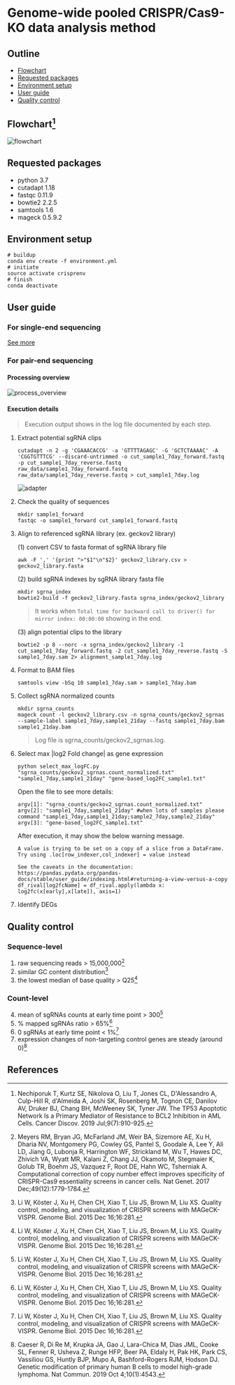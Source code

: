 # Genome-wide pooled CRISPR/Cas9-KO data analysis method
## Outline
- [Flowchart](#flowchart)
- [Requested packages](#requirements)
- [Environment setup](#environment)
- [User guide](#user_guide)
- [Quality control](#qc)

<a name="flowchart"></a>
## Flowchart[^1]
![flowchart](img/CRISPR_flowchart.png)

<a name="requiremnets"></a>
## Requested packages
- python 3.7
- cutadapt 1.18
- fastqc 0.11.9
- bowtie2 2.2.5
- samtools 1.6
- mageck 0.5.9.2

<a name="environment"></a>
## Environment setup
```
# buildup
conda env create -f environment.yml
# initiate
source activate crisprenv
# finish
conda deactivate
```

<a name="user_guide"></a>
## User guide
### For single-end sequencing
[See more](https://www.ncbi.nlm.nih.gov/geo/query/acc.cgi?acc=GSM3738274)

### For pair-end sequencing
#### Processing overview
![process_overview](img/Process_overview.png)

#### Execution details
> Execution output shows in the log file documented by each step.

1. Extract potential sgRNA clips
	```
	cutadapt -n 2 -g 'CGAAACACCG' -a 'GTTTTAGAGC' -G 'GCTCTAAAAC' -A 'CGGTGTTTCG' --discard-untrimmed -o cut_sample1_7day_forward.fastq -p cut_sample1_7day_reverse.fastq raw_data/sample1_7day_forward.fastq raw_data/sample1_7day_reverse.fastq > cut_sample1_7day.log 
	```
	![adapter](img/cutadapt_adapter.png)
2. Check the quality of sequences
	```
	mkdir sample1_forward
	fastqc -o sample1_forward cut_sample1_forward.fastq
	```
3. Align to referenced sgRNA library (ex. geckov2 library)

	(1) convert CSV to fasta format of sgRNA library file
	```
	awk -F ',' '{print ">"$1"\n"$2}' geckov2_library.csv > geckov2_library.fasta
	```	
	(2) build sgRNA indexes by sgRNA library fasta file
	```
	mkdir sgrna_index
	bowtie2-build -f geckov2_library.fasta sgrna_index/geckov2_library
	```
	> It works when `Total time for backward call to driver() for mirror index: 00:00:00` showing in the end.

	(3) align potential clips to the library
	```
	bowtie2 -p 8 --norc -x sgrna_index/geckov2_library -1 cut_sample1_7day_forward.fastq -2 cut_sample1_7day_reverse.fastq -S sample1_7day.sam 2> alignment_sample1_7day.log
	```
4. Format to BAM files
	```
	samtools view -bSq 10 sample1_7day.sam > sample1_7day.bam
	```
5. Collect sgRNA normalized counts
	```
	mkdir sgrna_counts
	mageck count -l geckov2_library.csv -n sgrna_counts/geckov2_sgrnas --sample-label sample1_7day,sample1_21day --fastq sample1_7day.bam sample1_21day.bam
	```
	> Log file is sgrna_counts/geckov2_sgrnas.log.
6. Select max |log2 Fold change| as gene expression
	```
	python select_max_logFC.py "sgrna_counts/geckov2_sgrnas.count_normalized.txt" "sample1_7day,sample1_21day" "gene-based_log2FC_sample1.txt"
	```
	Open the file to see more details: 
	```		
	argv[1]: "sgrna_counts/geckov2_sgrnas.count_normalized.txt"
	argv[2]: "sample1_7day,sample1_21day" #when lots of samples please command "sample1_7day,sample1_21day;sample2_7day,sample2_21day"
	argv[3]: "gene-based_log2FC_sample1.txt"
	```
	After execution, it may show the below warning message.
	```
	A value is trying to be set on a copy of a slice from a DataFrame.
	Try using .loc[row_indexer,col_indexer] = value instead

	See the caveats in the documentation: https://pandas.pydata.org/pandas-docs/stable/user_guide/indexing.html#returning-a-view-versus-a-copy
  	df_rival[log2fcName] = df_rival.apply(lambda x: log2fc(x[early],x[late]), axis=1)
	```

7. Identify DEGs

<a name="qc"></a>
## Quality control
### Sequence-level
1. raw sequencing reads > 15,000,000[^2]
2. similar GC content distribution[^3]
3. the lowest median of base quality > Q25[^3]
### Count-level
4. mean of sgRNAs counts at early time point > 300[^3]
5. % mapped sgRNAs ratio > 65%[^3]
6. 0 sgRNAs at early time point < 1%[^3]
7. expression changes of non-targeting control genes are steady (around 0)[^4]   

## References

[^1]: Nechiporuk T, Kurtz SE, Nikolova O, Liu T, Jones CL, D'Alessandro A, Culp-Hill R, d'Almeida A, Joshi SK, Rosenberg M, Tognon CE, Danilov AV, Druker BJ, Chang BH, McWeeney SK, Tyner JW. The TP53 Apoptotic Network Is a Primary Mediator of Resistance to BCL2 Inhibition in AML Cells. Cancer Discov. 2019 Jul;9(7):910-925. 

[^2]: Meyers RM, Bryan JG, McFarland JM, Weir BA, Sizemore AE, Xu H, Dharia NV, Montgomery PG, Cowley GS, Pantel S, Goodale A, Lee Y, Ali LD, Jiang G, Lubonja R, Harrington WF, Strickland M, Wu T, Hawes DC, Zhivich VA, Wyatt MR, Kalani Z, Chang JJ, Okamoto M, Stegmaier K, Golub TR, Boehm JS, Vazquez F, Root DE, Hahn WC, Tsherniak A. Computational correction of copy number effect improves specificity of CRISPR-Cas9 essentiality screens in cancer cells. Nat Genet. 2017 Dec;49(12):1779-1784.

[^3]: Li W, Köster J, Xu H, Chen CH, Xiao T, Liu JS, Brown M, Liu XS. Quality control, modeling, and visualization of CRISPR screens with MAGeCK-VISPR. Genome Biol. 2015 Dec 16;16:281.

[^4]: Caeser R, Di Re M, Krupka JA, Gao J, Lara-Chica M, Dias JML, Cooke SL, Fenner R, Usheva Z, Runge HFP, Beer PA, Eldaly H, Pak HK, Park CS, Vassiliou GS, Huntly BJP, Mupo A, Bashford-Rogers RJM, Hodson DJ. Genetic modification of primary human B cells to model high-grade lymphoma. Nat Commun. 2019 Oct 4;10(1):4543.
